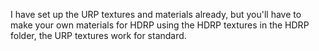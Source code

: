 I have set up the URP textures and materials already, but you'll have to make your own materials
for HDRP using the HDRP textures in the HDRP folder, the URP textures work for standard.